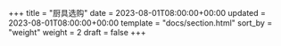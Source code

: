 +++
title = "厨具选购"
date = 2023-08-01T08:00:00+00:00
updated = 2023-08-01T08:00:00+00:00
template = "docs/section.html"
sort_by = "weight"
weight = 2
draft = false
+++
